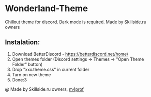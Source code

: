 # Wonderland-Theme
Chillout theme for discord. Dark mode is required. Made by Skillside.ru owners

## Instalation: 

1. Download BetterDiscord - https://betterdiscord.net/home/
2. Open themes folder (Discord settings -> Themes -> "Open Theme Folder" button)  
3. Drop "xxx.theme.css" in current folder
4. Turn on new theme
5. Done:3



@ Made by Skillside.ru owners, [m4prof](https://github.com/m4prof)
